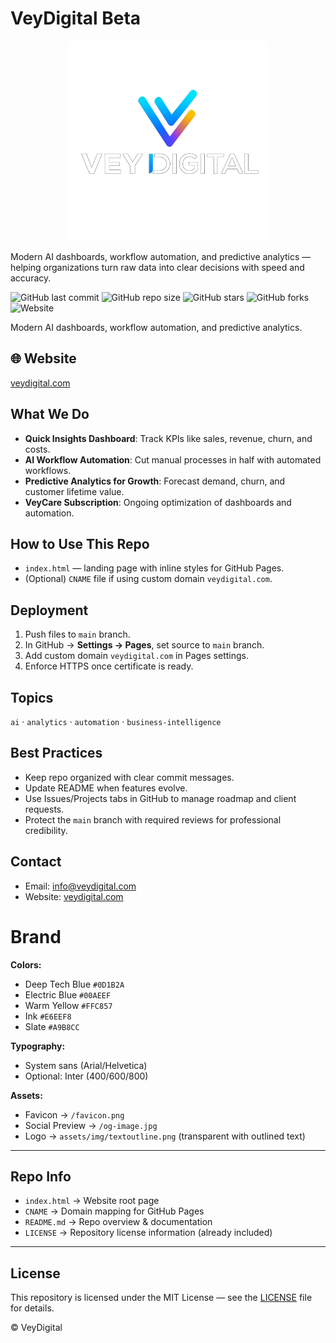 # VeyDigital Beta

<p align="center">
  <img src="assets/img/textoutline.png" alt="VeyDigital Logo" width="320"/>
</p>

Modern AI dashboards, workflow automation, and predictive analytics — helping organizations turn raw data into clear decisions with speed and accuracy.

![GitHub last commit](https://img.shields.io/github/last-commit/Vey27/veydigital-site)
![GitHub repo size](https://img.shields.io/github/repo-size/Vey27/veydigital-site)
![GitHub stars](https://img.shields.io/github/stars/Vey27/veydigital-site?style=social)
![GitHub forks](https://img.shields.io/github/forks/Vey27/veydigital-site?style=social)
![Website](https://img.shields.io/website?url=https%3A%2F%2Fveydigital.com)

Modern AI dashboards, workflow automation, and predictive analytics.

## 🌐 Website
[veydigital.com](https://veydigital.com)

## What We Do
- **Quick Insights Dashboard**: Track KPIs like sales, revenue, churn, and costs.
- **AI Workflow Automation**: Cut manual processes in half with automated workflows.
- **Predictive Analytics for Growth**: Forecast demand, churn, and customer lifetime value.
- **VeyCare Subscription**: Ongoing optimization of dashboards and automation.

## How to Use This Repo
- `index.html` — landing page with inline styles for GitHub Pages.
- (Optional) `CNAME` file if using custom domain `veydigital.com`.

## Deployment
1. Push files to `main` branch.
2. In GitHub → **Settings → Pages**, set source to `main` branch.
3. Add custom domain `veydigital.com` in Pages settings.
4. Enforce HTTPS once certificate is ready.

## Topics
`ai` · `analytics` · `automation` · `business-intelligence`

## Best Practices
- Keep repo organized with clear commit messages.
- Update README when features evolve.
- Use Issues/Projects tabs in GitHub to manage roadmap and client requests.
- Protect the `main` branch with required reviews for professional credibility.

## Contact
- Email: info@veydigital.com
- Website: [veydigital.com](https://veydigital.com)

# Brand
**Colors:**
- Deep Tech Blue `#0D1B2A`
- Electric Blue `#00AEEF`
- Warm Yellow `#FFC857`
- Ink `#E6EEF8`
- Slate `#A9B8CC`

**Typography:**
- System sans (Arial/Helvetica)
- Optional: Inter (400/600/800)

**Assets:**
- Favicon → `/favicon.png`
- Social Preview → `/og-image.jpg`
- Logo → `assets/img/textoutline.png` (transparent with outlined text)

---

## Repo Info
- `index.html` → Website root page
- `CNAME` → Domain mapping for GitHub Pages
- `README.md` → Repo overview & documentation
- `LICENSE` → Repository license information (already included)

---

## License
This repository is licensed under the MIT License — see the [LICENSE](LICENSE) file for details.


© VeyDigital
